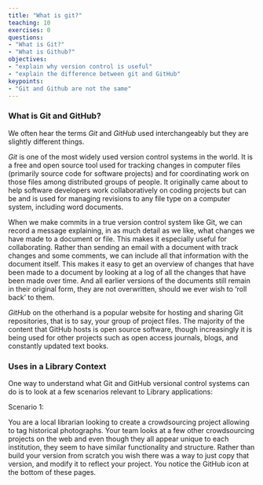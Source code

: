 ```yaml
---
title: "What is git?"
teaching: 10
exercises: 0
questions:
- "What is Git?"
- "What is Github?"
objectives:
- "explain why version control is useful"
- "explain the difference between git and GitHub"
keypoints:
- "Git and Github are not the same"
---
```

### What is Git and GitHub?

We often hear the terms *Git* and *GitHub* used interchangeably but they are slightly different things.

*Git* is one of the most widely used version control systems in the world. It is a free and open source tool used for tracking changes in computer files (primarily source code for software projects) and for coordinating work on those files among distributed groups of people. It originally came about to help software developers work collaboratively on coding projects but can be and is used for managing revisions to any file type on a computer system, including word documents.

When we make commits in a true version control system like Git, we can record a message explaining, in as much detail as we like, what changes we have made to a document or file. This makes it especially useful for collaborating. Rather than sending an email with a document with track changes and some comments, we can include all that information with the document itself. This makes it easy to get an overview of changes that have been made to a document by looking at a log of all the changes that have been made over time. And all earlier versions of the documents still remain in their original form, they are not overwritten, should we ever wish to ‘roll back’ to them.

*GitHub* on the otherhand is a popular website for hosting and sharing Git repositories, that is to say, your group of project files. The majority of the content that GitHub hosts is open source software, though increasingly it is being used for other projects such as open access journals, blogs, and constantly updated text books. 

### Uses in a Library Context

One way to understand what Git and GitHub versional control systems can do is to look at a few scenarios relevant to Library applications: 

Scenario 1: 

You are a local librarian looking to create a crowdsourcing project allowing to tag historical photographs. Your team looks at a few other crowdsourcing projects on the web and even though they all appear unique to each institution, they seem to have similar functionality and structure. Rather than build your version from scratch you wish there was a way to just copy that version, and modify it to reflect your project. You notice the GitHub icon at the bottom of these pages. 

